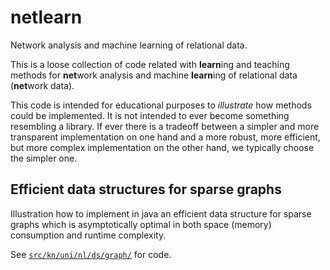 # netlearn
Network analysis and machine learning of relational data.

This is a loose collection of code related with **learn**ing and teaching methods for **net**work analysis and machine **learn**ing of relational data (**net**work data).  

This code is intended for educational purposes to *illustrate* how methods could be implemented. It is not intended to ever become something resembling a library. If ever there is a tradeoff between a simpler and more transparent implementation on one hand and a more robust, more efficient, but more complex implementation on the other hand, we typically choose the simpler one.

## Efficient data structures for sparse graphs

Illustration how to implement in java an efficient data structure for sparse graphs which is asymptotically optimal in both space (memory) consumption and runtime complexity.

See [```src/kn/uni/nl/ds/graph/```](https://github.com/juergenlerner/netlearn/tree/main/src/kn/uni/nl/ds/graph) for code.
